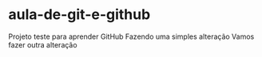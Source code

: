 # aula-de-git-e-github
Projeto teste para aprender GitHub
Fazendo uma simples alteração
Vamos fazer outra alteração
